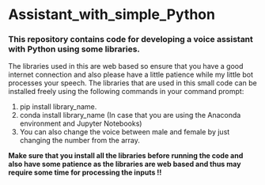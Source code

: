 # Assistant_with_simple_Python

### This repository contains code for developing a voice assistant with Python using some libraries.

The libraries used in this are web based so ensure that you have a good internet connection and also please have a little patience while my little bot processes your speech. The libraries that are used in this small code can be installed freely using the following commands in your command prompt:

1. pip install library_name.
2. conda install library_name  (In case that you are using the Anaconda environment and Jupyter Notebooks)
3. You can also change the voice between male and female by just changing the number from the array.

**Make sure that you install all the libraries before running the code and also have some patience as the libraries are web based and thus may require some time for processing the inputs !!**
